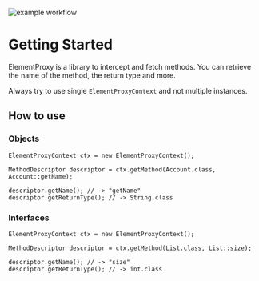 ![example workflow](https://github.com/LeNeRoTeX/element-proxy/actions/workflows/maven.yml/badge.svg)

# Getting Started

ElementProxy is a library to intercept and fetch methods.
You can retrieve the name of the method, the return type and more.

Always try to use single `ElementProxyContext` and not multiple instances.

## How to use
### Objects

```
ElementProxyContext ctx = new ElementProxyContext();

MethodDescriptor descriptor = ctx.getMethod(Account.class, Account::getName);

descriptor.getName(); // -> "getName"
descriptor.getReturnType(); // -> String.class
```

### Interfaces
```
ElementProxyContext ctx = new ElementProxyContext();

MethodDescriptor descriptor = ctx.getMethod(List.class, List::size);

descriptor.getName(); // -> "size"
descriptor.getReturnType(); // -> int.class
```
